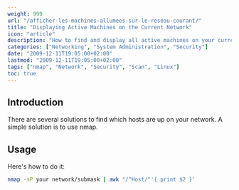 ```yaml
---
weight: 999
url: "/afficher-les-machines-allumees-sur-le-reseau-courant/"
title: "Displaying Active Machines on the Current Network"
icon: "article"
description: "How to find and display all active machines on your current network using nmap."
categories: ["Networking", "System Administration", "Security"]
date: "2009-12-11T19:05:00+02:00"
lastmod: "2009-12-11T19:05:00+02:00"
tags: ["nmap", "Network", "Security", "Scan", "Linux"]
toc: true
---
```


## Introduction

There are several solutions to find which hosts are up on your network. A simple solution is to use nmap.

## Usage

Here's how to do it:

```bash
nmap -sP your network/submask | awk "/^Host/"'{ print $2 }'
```
